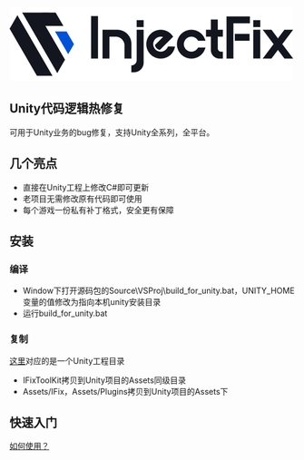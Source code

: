 ![Logo](./Pic/logo.png)

## Unity代码逻辑热修复

可用于Unity业务的bug修复，支持Unity全系列，全平台。

## 几个亮点

* 直接在Unity工程上修改C#即可更新
* 老项目无需修改原有代码即可使用
* 每个游戏一份私有补丁格式，安全更有保障


## 安装

### 编译

* Window下打开源码包的Source\VSProj\build_for_unity.bat，UNITY_HOME变量的值修改为指向本机unity安装目录
* 运行build_for_unity.bat

### 复制

[这里](./Source/UnityProj/)对应的是一个Unity工程目录

* IFixToolKit拷贝到Unity项目的Assets同级目录
* Assets/IFix，Assets/Plugins拷贝到Unity项目的Assets下

## 快速入门

[如何使用？](./Doc/quick_start.md)

